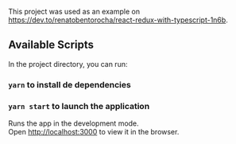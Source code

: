 This project was used as an example on https://dev.to/renatobentorocha/react-redux-with-typescript-1n6b.

## Available Scripts

In the project directory, you can run:

### `yarn` to install de dependencies
### `yarn start` to launch the application 

Runs the app in the development mode.<br />
Open [http://localhost:3000](http://localhost:3000) to view it in the browser.

